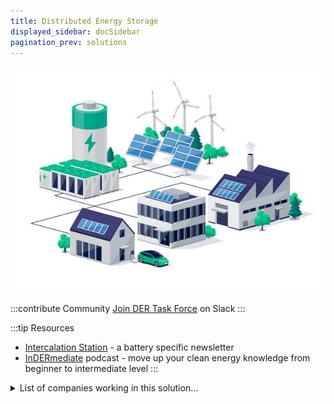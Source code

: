 ```yaml
---
title: Distributed Energy Storage
displayed_sidebar: docSidebar
pagination_prev: solutions
---
```


![Distributed Energy Storage diagram](../static/img/distributed-energy-storage.jpg)

:::contribute Community
[Join DER Task Force](https://dertaskforce.com/) on Slack
:::

:::tip Resources
 - [Intercalation Station](https://intercalationstation.substack.com) -  a battery specific newsletter
 - [InDERmediate](https://www.indermediate.com/) podcast -  move up your clean energy knowledge from beginner to intermediate level
:::

<details>
        <summary>List of companies working in this solution...</summary>
         <em>Note: this is an experimental AI feature. Accuracy and completeness are a work in progress</em>
        <div>
            <ul>
             
                <li><a href="https://www.coord.com/">Coord</a></li>
            
                <li><a href="https://nwenergy.org/">Northwest Energy Coalition</a></li>
            
                <li><a href="http://ChooseEnergy.com">Choose Energy</a></li>
            
                <li><a href="https://nan">Distributed Energy</a></li>
            
                <li><a href="https://powerledger.io">Power Ledger</a></li>
            
                <li><a href="https://kiva.org/startgood">Kiva</a></li>
            
                <li><a href="https://lo3energy.com">Lo3 Energy</a></li>
            
                <li><a href="https://OmegaGrid.com">Omega Grid</a></li>
            
                <li><a href="https://nan">Lition Ag</a></li>
            
                <li><a href="https://verv.energy">Verv</a></li>
            
                <li><a href="https://www.electron.org.uk/">Electron</a></li>
            
                <li><a href="https://www.enbala.com">Enbala</a></li>
            
                <li><a href="https://enervee.com/">Enervee</a></li>
            
                <li><a href="https://Blocpower.io">Blocpower</a></li>
            
                <li><a href="http://blocpower.io/">Bloc Power</a></li>
            
                <li><a href="https://energiagroup.com">Energia Group</a></li>
            
            </ul>
        </div>
        </details>


:::company job openings
  #### [View open jobs in this Solution](https://climatebase.org/jobs?l=&q=&drawdown_solutions=Distributed+Energy+Storage)
:::

## Overview

Through the use of distributed energy storage, energy can be stored locally and used when needed, reducing the need for large, centralized power plants that emit greenhouse gases.

Breakthrough Technologies:

- **Lithium-ion Batteries:** Efficient for large energy storage.
- **Solar PV Panels:** Efficient and cost-effective solar power.
- **Wind Turbines:** Efficient wind power.

Leading Innovators:

- **Tesla:** Powerwall for home energy storage.
- **SunPower:** Solar panel system with built-in battery.
- **Vestas:** Wind turbine development.

## Progress Made

Significant progress in distributed energy storage includes:

- **Efficient Solar PV Panels:** Lower cost and accessibility.
- **Efficient Wind Turbines:** More accessible wind power.
- **Efficient Electric Vehicles:** Reduced transportation emissions.

## Lessons Learned

Of course, here's the summary of the "Lessons Learned" section in bullet points:

- **Siting and Sizing:** Proper siting and sizing of Distributed Energy Resources (DER) is crucial. Well-placed and appropriately sized DER systems yield benefits like improved power quality, grid stability, and resilience.

- **Integration Compatibility:** Integrating DER into the grid should align with existing infrastructure. Technical, economic, and policy considerations, including grid connection and operations, are essential for successful integration.

- **Balancing Benefits and Costs:** Evaluating both benefits and costs is vital. Benefits include improved power quality, reliability, and grid stability. However, costs, including capital, operational, and integration costs, should be considered as well.

## Challenges Ahead

The major challenges that remain in the development and implementation of Distributed Energy Storage to reverse climate change are:

1. **High Storage Tech Cost:** Hinders widespread adoption.
2. **Lack of Comprehensive Plan:** Tailoring solutions to needs.
3. **Continuous R&D:** Enhancing performance and affordability.

## Best Path Forward

Continued development of distributed energy storage to mitigate climate change requires:

1. **R&D Investment:** Technology enhancement and affordability.
2. **Public Awareness:** Highlighting benefits.
3. **Government Incentives:** Encouraging adoption.
4. **Business Model Innovation:** New approaches for storage.

_Image from [Synapse Energy](https://www.synapse-energy.com/expertise/distributed-energy-resources)_